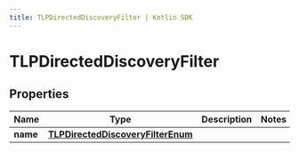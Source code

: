 ```yaml
---
title: TLPDirectedDiscoveryFilter | Kotlin SDK
---
```



# TLPDirectedDiscoveryFilter

## Properties
Name | Type | Description | Notes
------------ | ------------- | ------------- | -------------
**name** | [**TLPDirectedDiscoveryFilterEnum**](TLPDirectedDiscoveryFilterEnum) |  | 



